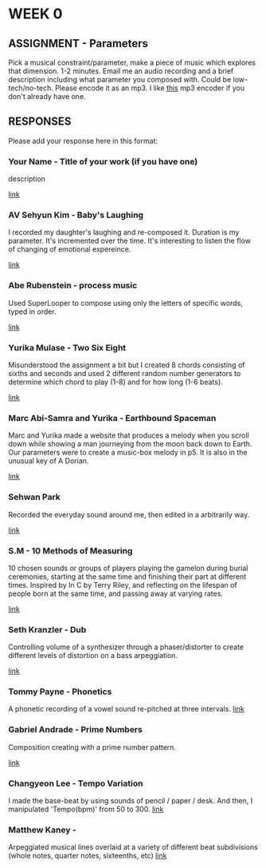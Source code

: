 # WEEK 0

## ASSIGNMENT - Parameters

Pick a musical constraint/parameter, make a piece of music which explores that dimension. 1-2 minutes. Email me an audio recording and a brief description including what parameter you composed with. Could be low-tech/no-tech. Please encode it as an mp3. I like [this](http://sourceforge.net/projects/xld/) mp3 encoder if you don't already have one.

## RESPONSES

Please add your response here in this format: 

### Your Name - Title of your work (if you have one)

description

[link](http://example.com)

### AV Sehyun Kim - Baby's Laughing 

I recorded my daughter's laughing and re-composed it.
Duration is my parameter. It's incremented over the time. It's interesting to listen the flow of changing of emotional expereince. 

[link](https://www.dropbox.com/s/iop5svxx9p03o85/IM_W01_Assignment%28AV%29.mp3?dl=0)


### Abe Rubenstein - process music

Used SuperLooper to compose using only the letters of specific words, typed in order.

[link](http://itp.aberubenste.in/2015/02/process-music.html)

### Yurika Mulase - Two Six Eight 

Misunderstood the assignment a bit but I created 8 chords consisting of sixths and seconds and used 2 different random number generators to determine which chord to play (1-8) and for how long (1-6 beats). 

[link](http://www.yurikamulase.com/two-six-eight/)

### Marc Abi-Samra and Yurika - Earthbound Spaceman

Marc and Yurika made a website that produces a melody when you scroll down while showing a man journeying from the moon back down to Earth. Our parameters were to create a music-box melody in p5. It is also in the unusual key of A Dorian. 

[link](http://104.131.178.99:3000/home/)

### Sehwan Park

Recorded the everyday sound around me, then edited in a arbitrarily way.

[link](http://thinkingclay.com/index.php/week1_-sound-collage/)

### S.M - 10 Methods of Measuring
10 chosen sounds or groups of players playing the gamelon during burial ceremonies, starting at the same time and finishing their part at different times. Inspired by In C by Terry Riley, and reflecting on the lifespan of people born at the same time, and passing away at varying rates.

[link](http://www.createubiquitously.com/?p=250)

### Seth Kranzler - Dub
Controlling volume of a synthesizer through a phaser/distorter to create different levels of distortion on a bass arpeggiation. 

[link](https://www.dropbox.com/s/nzjrfzm4iyy8rz6/20150131%20Interactive%20music.mp3?dl=0)


### Tommy Payne - Phonetics
A phonetic recording of a vowel sound re-pitched at three intervals.
[link](http://www.tommypayne.org/?p=841)

### Gabriel Andrade - Prime Numbers
Composition creating with a prime number pattern. 

[link](http://www.gandradep.com/?p=296)

### Changyeon Lee - Tempo Variation
I made the base-beat by using sounds of pencil / paper / desk. And then, I manipulated 'Tempo(bpm)' from 50 to 300.
[link](http://www.changyeonlee.com/interactive-music/2015/2/12/parameters)

### Matthew Kaney - 
Arpeggiated musical lines overlaid at a variety of different beat subdivisions (whole notes, quarter notes, sixteenths, etc)
[link](http://content.mindofmatthew.com/interactive_music/hw0/MatthewKaney_Assignment0.mp3)
